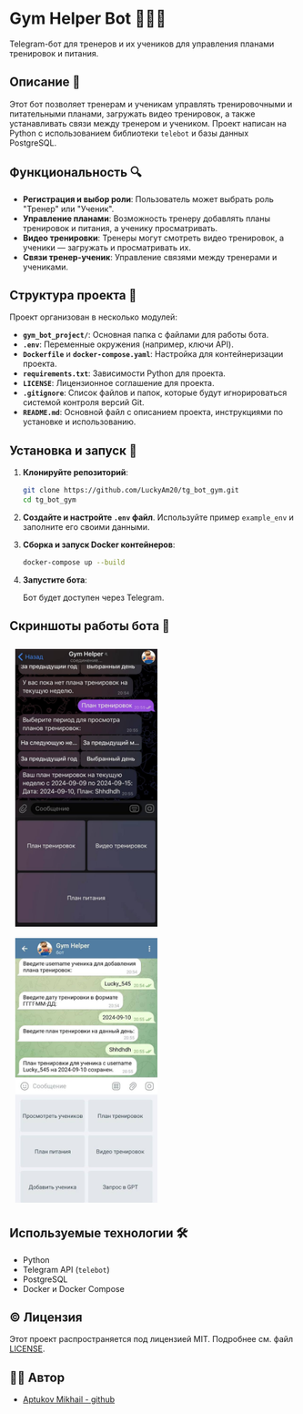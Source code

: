 # Gym Helper Bot 🏋️‍♂️🤖

Telegram-бот для тренеров и их учеников для управления планами тренировок и питания.

## Описание 📖

Этот бот позволяет тренерам и ученикам управлять тренировочными и питательными планами, загружать видео тренировок, а также устанавливать связи между тренером и учеником. Проект написан на Python с использованием библиотеки `telebot` и базы данных PostgreSQL.

## Функциональность 🔍

- **Регистрация и выбор роли**: Пользователь может выбрать роль "Тренер" или "Ученик".
- **Управление планами**: Возможность тренеру добавлять планы тренировок и питания, а ученику просматривать.
- **Видео тренировки**: Тренеры могут смотреть видео тренировок, а ученики — загружать и просматривать их.
- **Связи тренер-ученик**: Управление связями между тренерами и учениками.

## Структура проекта 📂

Проект организован в несколько модулей:

- **`gym_bot_project/`**: Основная папка с файлами для работы бота.
- **`.env`**: Переменные окружения (например, ключи API).
- **`Dockerfile`** и **`docker-compose.yaml`**: Настройка для контейнеризации проекта.
- **`requirements.txt`**: Зависимости Python для проекта.
- **`LICENSE`**: Лицензионное соглашение для проекта.
- **`.gitignore`**: Список файлов и папок, которые будут игнорироваться системой контроля версий Git.
- **`README.md`**: Основной файл с описанием проекта, инструкциями по установке и использованию.

## Установка и запуск 🚀

1. **Клонируйте репозиторий**:

    ```bash
    git clone https://github.com/LuckyAm20/tg_bot_gym.git
    cd tg_bot_gym
    ```

2. **Создайте и настройте `.env` файл**. Используйте пример `example_env` и заполните его своими данными.

3. **Сборка и запуск Docker контейнеров**:

    ```bash
    docker-compose up --build
    ```

4. **Запустите бота**:

    Бот будет доступен через Telegram.

## Скриншоты работы бота 📸


<div style="display: flex; justify-content: space-between; flex-wrap: wrap;">
  <img src="docs/img1.jpg" alt="Ученик" width="250" style="margin: 10px;"/>
  <img src="docs/img2.jpg" alt="Тренер" width="250" style="margin: 10px;"/>
</div>


## Используемые технологии 🛠️

- Python
- Telegram API (`telebot`)
- PostgreSQL
- Docker и Docker Compose


## © Лицензия

Этот проект распространяется под лицензией MIT. Подробнее см. файл [LICENSE](LICENSE).

## 👨‍💻 Автор

- [Aptukov Mikhail - github](https://github.com/LuckyAm20)